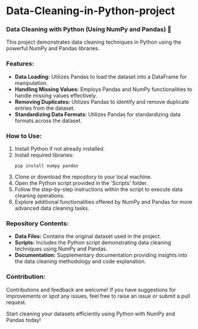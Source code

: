 # Data-Cleaning-in-Python-project

### Data Cleaning with Python (Using NumPy and Pandas) 🐍

This project demonstrates data cleaning techniques in Python using the powerful NumPy and Pandas libraries.

### Features:
- **Data Loading:** Utilizes Pandas to load the dataset into a DataFrame for manipulation.
- **Handling Missing Values:** Employs Pandas and NumPy functionalities to handle missing values effectively.
- **Removing Duplicates:** Utilizes Pandas to identify and remove duplicate entries from the dataset.
- **Standardizing Data Formats:** Utilizes Pandas for standardizing data formats across the dataset.

### How to Use:
1. Install Python if not already installed.
2. Install required libraries:
    ```
    pip install numpy pandas
    ```
3. Clone or download the repository to your local machine.
4. Open the Python script provided in the 'Scripts' folder.
5. Follow the step-by-step instructions within the script to execute data cleaning operations.
6. Explore additional functionalities offered by NumPy and Pandas for more advanced data cleaning tasks.

### Repository Contents:
- **Data Files:** Contains the original dataset used in the project.
- **Scripts:** Includes the Python script demonstrating data cleaning techniques using NumPy and Pandas.
- **Documentation:** Supplementary documentation providing insights into the data cleaning methodology and code explanation.

### Contribution:
Contributions and feedback are welcome! If you have suggestions for improvements or spot any issues, feel free to raise an issue or submit a pull request.

Start cleaning your datasets efficiently using Python with NumPy and Pandas today!

